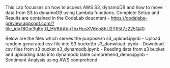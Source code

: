 This Lab focusses on how to access AWS S3, dynamoDB and how to move data from S3 to dynamoDB using Lambda functions. Complete Setup and Results are contained in the CodeLab doucment - https://codelabs-preview.appspot.com/?file_id=18Cm3gKgtO_HV6AAbpTbxHusXV6eb8hU2Yfl5f7z225Q#0 <br/>

Below are the files which serves the purpose:\n
s3_upload.ipynb - Upload random generated csv file into S3 bucket\n
s3_donwload.ipynb - Download csv files from s3 bucket
s3_dynamodb.ipynb - Reading data from s3 bucket and uploading data into dynamodb table
comprehend_demo.ipynb - Sentiment Analysis using AWS comprehend
